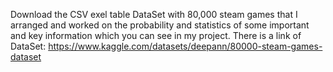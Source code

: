 Download the CSV exel table DataSet with 80,000 steam games that I arranged and worked on the probability and statistics of some important and key information which you can see in my project. There is a link of DataSet:
https://www.kaggle.com/datasets/deepann/80000-steam-games-dataset
